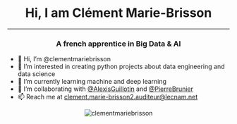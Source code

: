 <h1 align="center"> Hi, I am Clément Marie-Brisson </h1>

---

<h3 align="center"> A french apprentice in Big Data & AI</h3>

- 👋 Hi, I’m @clementmariebrisson
- 👀 I’m interested in creating python projects about data engineering and data science
- 🌱 I’m currently learning machine and deep learning
- 💞️ I’m collaborating with <a href="https://github.com/AlexisGuillotin">@AlexisGuillotin</a> and <a href="https://github.com/PierreBrunier">@PierreBrunier</a>
- 📫 Reach me at clement.marie-brisson2.auditeur@lecnam.net

<p align="center"><img align="center" src="https://github-readme-stats.vercel.app/api/top-langs/?username=clementmariebrisson&layout=donut&hide=HTML,Jupyter%20Notebook&exclude_repo=compodoc-crypto-coin-scanner&theme=tokyonight" alt="clementmariebrisson" /></p>
